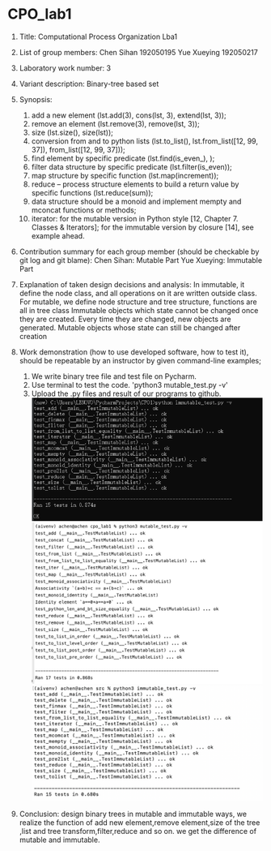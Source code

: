 # CPO_lab1

1. Title: Computational Process Organization Lba1
2. List of group members: Chen Sihan 192050195  Yue Xueying 192050217
3. Laboratory work number: 3
4. Variant description: Binary-tree based set
5. Synopsis:
    1. add a new element (lst.add(3), cons(lst, 3), extend(lst, 3));
    2. remove an element (lst.remove(3), remove(lst, 3));
    3. size (lst.size(), size(lst));
    4. conversion from and to python lists (lst.to_list(), lst.from_list([12, 99, 37]), from_list([12, 99, 37]));
    5. find element by specific predicate (lst.find(is_even_), );
    6. filter data structure by specific predicate (lst.filter(is_even));
    7. map structure by specific function (lst.map(increment));
    8. reduce – process structure elements to build a return value by specific functions (lst.reduce(sum));
    9. data structure should be a monoid and implement mempty and mconcat functions or methods;
    10. iterator:
    for the mutable version in Python style [12, Chapter 7. Classes & Iterators];
    for the immutable version by closure [14], see example ahead.
6. Contribution summary for each group member (should be checkable by git log and git blame):
    Chen Sihan: Mutable Part
    Yue Xueying: Immutable Part
7. Explanation of taken design decisions and analysis:
    In 
    immutable, it define the node class, and  all  operations on it are written outside class. 
	For mutable, we define node structure and tree structure, functions are all in tree class
    Immutable objects which state cannot be changed once they are created. Every time they are changed, 
	new objects are generated. Mutable objects whose state can still be changed after creation

8. Work demonstration (how to use developed software, how to test it), should be repeatable by an instructor by given command-line examples;
    1. We write binary tree file and test file on Pycharm.
    2. Use terminal to test the code. 'python3 mutable_test.py -v'
    3. Upload the .py files and result of our programs to github.
![avatar](./fig/immutable_test.png)
![avatar](./fig/mutable_result.png)
![avatar](./fig/immutable_result.png)

9. Conclusion:
    design binary trees in mutable and immutable ways, we realize the function of add new element,remove element,size of the tree
    ,list and tree transform,filter,reduce and so on. we get the difference of mutable and immutable.





